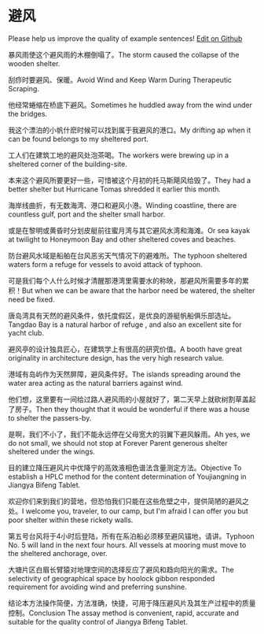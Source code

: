 # 避风

Please help us improve the quality of example sentences! [Edit on Github](https://github.com/jiyushe/jiyu-example-sentence-source/blob/main/chinese/bifeng_1.md)

<p><span class="chinese">暴风雨使这个避风雨的木棚倒塌了。</span><span class="english">The storm caused the collapse of the wooden shelter.</span></p>

<p><span class="chinese">刮痧时要避风、保暖。</span><span class="english">Avoid Wind and Keep Warm During Therapeutic Scraping.</span></p>

<p><span class="chinese">他经常蜷缩在桥底下避风。</span><span class="english">Sometimes he huddled away from the wind under the bridges.</span></p>

<p><span class="chinese">我这个漂泊的小帆什麽时候可以找到属于我避风的港口。</span><span class="english">My drifting ap when it can be found belongs to my sheltered port.</span></p>

<p><span class="chinese">工人们在建筑工地的避风处泡茶喝。</span><span class="english">The workers were brewing up in a sheltered corner of the building-site.</span></p>

<p><span class="chinese">本来这个避风所要更好一些，可惜被这个月初的托马斯飓风给毁了。</span><span class="english">They had a better shelter but Hurricane Tomas shredded it earlier this month.</span></p>

<p><span class="chinese">海岸线曲折，有无数海湾、港口和避风小港。</span><span class="english">Winding coastline, there are countless gulf, port and the shelter small harbor.</span></p>

<p><span class="chinese">或是在黎明或黄昏时分划皮艇前往蜜月湾与其它避风水湾和海滩。</span><span class="english">Or sea kayak at twilight to Honeymoon Bay and other sheltered coves and beaches.</span></p>

<p><span class="chinese">防台避风水域是船舶在台风恶劣天气情况下的避难所。</span><span class="english">The typhoon sheltered waters form a refuge for vessels to avoid attack of typhoon.</span></p>

<p><span class="chinese">可是我们每个人什么时候才清醒那港湾里需要水的称映，那避风所需要多年的累积！</span><span class="english">But when we can be aware that the harbor need be watered, the shelter need be fixed.</span></p>

<p><span class="chinese">唐岛湾具有天然的避风条件，依托度假区，是优良的游艇帆船俱乐部选址。</span><span class="english">Tangdao Bay is a natural harbor of refuge , and also an excellent site for yacht club.</span></p>

<p><span class="chinese">避风亭的设计独具匠心，在建筑学上有很高的研究价值。</span><span class="english">A booth have great originality in architecture design, has the very high research value.</span></p>

<p><span class="chinese">港域有岛屿作为天然屏障，避风条件好。</span><span class="english">The islands spreading around the water area acting as the natural barriers against wind.</span></p>

<p><span class="chinese">他们想，这里要有一间给过路人避风雨的小屋就好了，第二天早上就砍树割草盖起了房子。</span><span class="english">Then they thought that it would be wonderful if there was a house to shelter the passers-by.</span></p>

<p><span class="chinese">是啊，我们不小了，我们不能永远停在父母宽大的羽翼下避风躲雨。</span><span class="english">Ah yes, we do not small, we should not stop at Forever Parent generous shelter sheltered under the wings.</span></p>

<p><span class="chinese">目的建立降压避风片中优降宁的高效液相色谱法含量测定方法。</span><span class="english">Objective To establish a HPLC method for the content determination of Youjiangning in Jiangya Bifeng Tablet.</span></p>

<p><span class="chinese">欢迎你们来到我们的营地，但恐怕我们只能在这些危壁之中，提供简陋的避风之处。</span><span class="english">I welcome you, traveler, to our camp, but I'm afraid I can offer you but poor shelter within these rickety walls.</span></p>

<p><span class="chinese">第五号台风将于4小时后登陆，所有在系泊船必须移至避风锚地，请讲。</span><span class="english">Typhoon No. 5 will land in the next four hours. All vessels at mooring must move to the sheltered anchorage, over.</span></p>

<p><span class="chinese">大塘片区白眉长臂猿对地理空间的选择反应了避风和趋向阳光的需求。</span><span class="english">The selectivity of geographical space by hoolock gibbon responded requirement for avoiding wind and preferring sunshine.</span></p>

<p><span class="chinese">结论本方法操作简便，方法准确，快捷，可用于降压避风片及其生产过程中的质量控制。</span><span class="english">Conclusion The assay method is convenient, rapid, accurate and suitable for the quality control of Jiangya Bifeng Tablet.</span></p>

